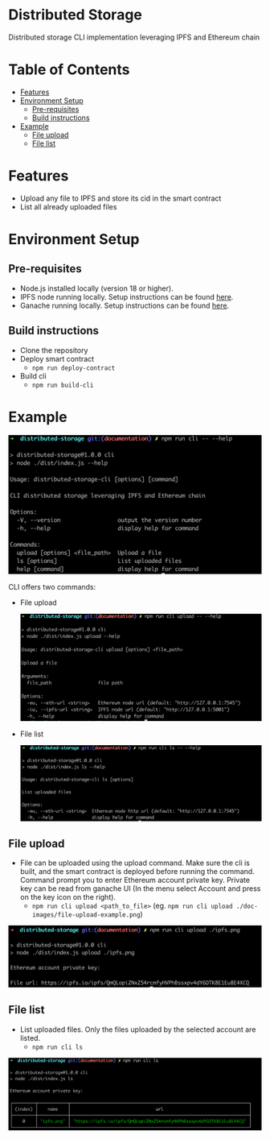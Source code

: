 # Distributed Storage

Distributed storage CLI implementation leveraging IPFS and Ethereum chain

# Table of Contents

- [Features](#features)
- [Environment Setup](#environment-setup)
    - [Pre-requisites](#pre-requisites)
    - [Build instructions](#build-instructions)
- [Example](#example)
    - [File upload](#file-upload)
    - [File list](#file-list)

# Features

- Upload any file to IPFS and store its cid in the smart contract
- List all already uploaded files

# Environment Setup

## Pre-requisites
- Node.js installed locally (version 18 or higher).
- IPFS node running locally. Setup instructions can be found [here](https://docs.ipfs.tech/how-to/command-line-quick-start/#initialize-the-repository).
- Ganache running locally. Setup instructions can be found [here](https://trufflesuite.com/docs/ganache/quickstart/).

## Build instructions

- Clone the repository
- Deploy smart contract
    - `npm run deploy-contract`
- Build cli
  - `npm run build-cli`

# Example

![file-upload-help](/doc-images/cmd-help.png)

CLI offers two commands:
  - File upload

    ![file-upload-help](/doc-images/upload-help.png)
  - File list

    ![file-list-help](/doc-images/ls-help.png)

## File upload

- File can be uploaded using the upload command. Make sure the cli is built, and the smart contract is deployed before running the command.
Command prompt you to enter Ethereum account private key. Private key can be read from ganache UI (In the menu select Account and press on the key icon on the right).
  - `npm run cli upload <path_to_file>` (eg. `npm run cli upload ./doc-images/file-upload-example.png`)

![file-upload](/doc-images/file-upload-example.png)

## File list
- List uploaded files. Only the files uploaded by the selected account are listed.
  - `npm run cli ls`

![file-upload](/doc-images/ls-example.png)
